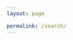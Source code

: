 ```yaml
---
layout: page

permalink: /search/
---
```



 <div id="home-search" class="home">
     <script>
         (function() {
             var cx = '012532516872106038423:shtm2pu8gtm';
             var gcse = document.createElement('script');
             gcse.type = 'text/javascript';
             gcse.async = true;
             gcse.src = (document.location.protocol == 'https:' ? 'https:' : 'http:') +
             '//www.google.com/cse/cse.js?cx=' + cx;
             var s = document.getElementsByTagName('script')[0];
             s.parentNode.insertBefore(gcse, s);
         })();
     </script>
     <gcse:search queryParameterName="searchString"></gcse:search>

 </div>
